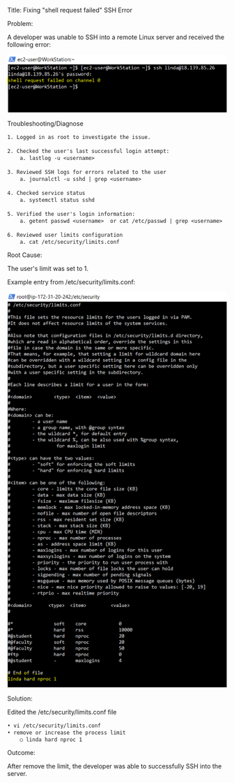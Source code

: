 Title: Fixing "shell request failed" SSH Error
 
Problem:

A developer was unable to SSH into a remote Linux server and received the following error:

![SSH Error](Image/ssh_error_v2.png.PNG)

Troubleshooting/Diagnose

	1. Logged in as root to investigate the issue.
	
	2. Checked the user's last successful login attempt:
		a. lastlog -u <username>
		
	3. Reviewed SSH logs for errors related to the user
		a. journalctl -u sshd | grep <username> 
		
	4. Checked service status
		a. systemctl status sshd
		
	5. Verified the user's login information:
		a. getent passwd <username>  or cat /etc/passwd | grep <username>
		
	6. Reviewed user limits configuration 
		a. cat /etc/security/limits.conf
		

Root Cause:

The user's limit was set to 1.

Example entry from /etc/security/limits.conf:

![SSH Error](Image/ssh_error_v2.1.png.PNG)

Solution:

Edited the /etc/security/limits.conf file 

	• vi /etc/security/limits.conf
	• remove or increase the process limit
		○ linda hard nproc 1

Outcome:

After remove the limit, the developer was able to successfully SSH into the server.
